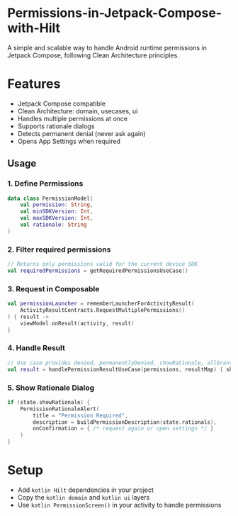 # Permissions-in-Jetpack-Compose-with-Hilt
A simple and scalable way to handle Android runtime permissions in Jetpack Compose, following Clean Architecture principles.
# Features
- Jetpack Compose compatible
- Clean Architecture: domain, usecases, ui
- Handles multiple permissions at once
- Supports rationale dialogs
- Detects permanent denial (never ask again)
- Opens App Settings when required

## Usage
### 1. Define Permissions
```kotlin
data class PermissionModel(
    val permission: String,
    val minSDKVersion: Int,
    val maxSDKVersion: Int,
    val rationale: String
)
```
### 2. Filter required permissions
```kotlin
// Returns only permissions valid for the current device SDK
val requiredPermissions = getRequiredPermissionsUseCase()
```
### 3. Request in Composable
```kotlin
val permissionLauncher = rememberLauncherForActivityResult(
    ActivityResultContracts.RequestMultiplePermissions()
) { result ->
    viewModel.onResult(activity, result)
}
```
### 4. Handle Result
```kotlin
// Use case provides denied, permanentlyDenied, showRationale, allGranted
val result = handlePermissionResultUseCase(permissions, resultMap) { shouldShowRationale(it) }
```
### 5. Show Rationale Dialog
```kotlin
if (state.showRationale) {
    PermissionRationaleAlert(
        title = "Permission Required",
        description = buildPermissionDescription(state.rationals),
        onConfirmation = { /* request again or open settings */ }
    )
}
```

# Setup
- Add ```kotlin Hilt``` dependencies in your project
- Copy the ```kotlin domain``` and ```kotlin ui``` layers
- Use ```kotlin PermissionScreen()``` in your activity to handle permissions
